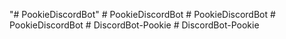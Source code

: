 "# PookieDiscordBot" 
#   P o o k i e D i s c o r d B o t  
 #   P o o k i e D i s c o r d B o t  
 #   P o o k i e D i s c o r d B o t  
 #   D i s c o r d B o t - P o o k i e  
 #   D i s c o r d B o t - P o o k i e  
 